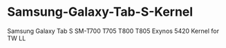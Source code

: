 # Samsung-Galaxy-Tab-S-Kernel
Samsung Galaxy Tab S SM-T700 T705 T800 T805 Exynos 5420 Kernel for TW LL
